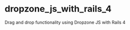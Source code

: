dropzone_js_with_rails_4
========================

Drag and drop functionality using Dropzone JS with Rails 4  
